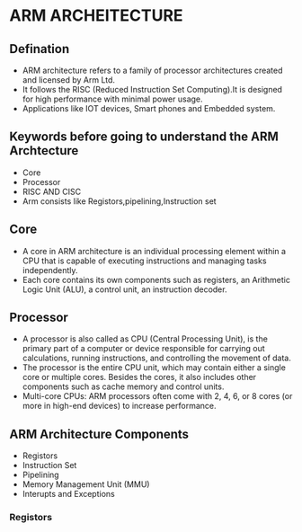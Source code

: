 # ARM ARCHEITECTURE

## Defination
- ARM architecture refers to a family of processor architectures created and licensed by Arm Ltd.
- It follows the RISC (Reduced Instruction Set Computing).It is designed for high performance with minimal power usage.
- Applications like IOT devices, Smart phones and Embedded system.

## Keywords before going to understand the ARM Archtecture  
- Core
- Processor
- RISC AND CISC
- Arm consists like Registors,pipelining,Instruction set

## Core
- A core in ARM architecture is an individual processing element within a CPU that is capable of executing instructions and managing tasks independently.
- Each core contains its own components such as registers, an Arithmetic Logic Unit (ALU), a control unit, an instruction decoder.

## Processor
- A processor is also called as CPU (Central Processing Unit), is the primary part of a computer or device responsible for carrying out calculations, running instructions, and controlling the movement of data.
- The processor is the entire CPU unit, which may contain either a single core or multiple cores. Besides the cores, it also includes other components such as cache memory and control units.
- Multi-core CPUs: ARM processors often come with 2, 4, 6, or 8 cores (or more in high-end devices) to increase performance.

## ARM Architecture Components
- Registors
- Instruction Set
- Pipelining
- Memory Management Unit (MMU)
- Interupts and Exceptions

### Registors
